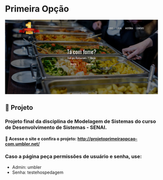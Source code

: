 # Primeira Opção

![Print da tela inicial](midia/primeira-opcao.png?raw=true "Print do começo da homepage")

## :pencil: Projeto 

### Projeto final da disciplina de Modelagem de Sistemas do curso de Desenvolvimento de Sistemas - SENAI. 

#### :link: Acesse o site e confira o projeto: http://projetoprimeiraopcao-com.umbler.net/


### Caso a página peça permissões de usuário e senha, use:
- Admin: umbler
- Senha: testehospedagem

